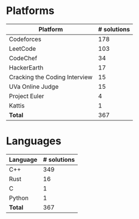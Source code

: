 # Platforms
Platform | # solutions
-------- | -----------
Codeforces | 178
LeetCode | 103
CodeChef | 34
HackerEarth | 17
Cracking the Coding Interview | 15
UVa Online Judge | 15
Project Euler | 4
Kattis | 1
**Total** | 367

# Languages
Language | # solutions
-------- | -----------
C++ | 349
Rust | 16
C | 1
Python | 1
**Total** | 367

